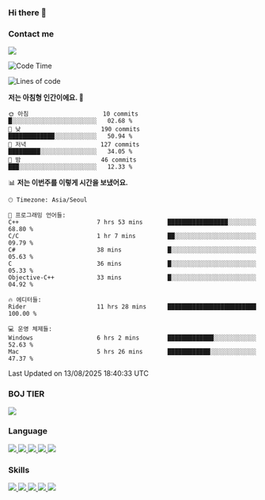### Hi there 👋

<!-- Contact me-->
### Contact me
<a href="mailto:hiko1931@gmail.com">
    <img src="https://img.shields.io/badge/Gmail-D14836?logo=gmail&logoColor=white">
</a>

<!--START_SECTION:waka-->
![Code Time](http://img.shields.io/badge/Code%20Time-530%20hrs%2018%20mins-blue)

![Lines of code](https://img.shields.io/badge/%EC%A0%80%EB%8A%94%20%EC%97%AC%ED%83%9C%EA%B9%8C%EC%A7%80%20-3.2%20million%20%EC%A4%84%EC%9D%98%20%EC%BD%94%EB%93%9C%EB%A5%BC%20%EC%9E%91%EC%84%B1%ED%96%88%EC%96%B4%EC%9A%94.-blue)

**저는 아침형 인간이에요. 🐤** 

```text
🌞 아침                     10 commits          █░░░░░░░░░░░░░░░░░░░░░░░░   02.68 % 
🌆 낮　                     190 commits         █████████████░░░░░░░░░░░░   50.94 % 
🌃 저녁                     127 commits         █████████░░░░░░░░░░░░░░░░   34.05 % 
🌙 밤　                     46 commits          ███░░░░░░░░░░░░░░░░░░░░░░   12.33 % 
```


📊 **저는 이번주를 이렇게 시간을 보냈어요.** 

```text
🕑︎ Timezone: Asia/Seoul

💬 프로그래밍 언어들: 
C++                      7 hrs 53 mins       █████████████████░░░░░░░░   68.80 % 
C/C                      1 hr 7 mins         ██░░░░░░░░░░░░░░░░░░░░░░░   09.79 % 
C#                       38 mins             █░░░░░░░░░░░░░░░░░░░░░░░░   05.63 % 
C                        36 mins             █░░░░░░░░░░░░░░░░░░░░░░░░   05.33 % 
Objective-C++            33 mins             █░░░░░░░░░░░░░░░░░░░░░░░░   04.92 % 

🔥 에디터들: 
Rider                    11 hrs 28 mins      █████████████████████████   100.00 % 

💻 운영 체제들: 
Windows                  6 hrs 2 mins        █████████████░░░░░░░░░░░░   52.63 % 
Mac                      5 hrs 26 mins       ████████████░░░░░░░░░░░░░   47.37 % 
```


 Last Updated on 13/08/2025 18:40:33 UTC
<!--END_SECTION:waka-->

<!-- BOJ -->
### BOJ TIER
[![](http://mazassumnida.wtf/api/v2/generate_badge?boj=swifter)](https://solved.ac/swifter)

### Language
<a href="https://java.com">
    <img src="https://img.shields.io/badge/Java-007396?logo=java&logoColor=white">
</a>
<a href="https://kotlinlang.org">
    <img src="https://img.shields.io/badge/Kotlin-7F52FF?logo=kotlin&logoColor=white">
</a>
<a href="https://developer.mozilla.org/ko/docs/Web/JavaScript">
    <img src="https://img.shields.io/badge/JavaScript-F7DF1E?logo=javascript&logoColor=white">
</a>
<a href="https://isocpp.org/">
    <img src="https://img.shields.io/badge/C++-00599C?logo=cplusplus&logoColor=white">
</a>
<a href="https://learn.microsoft.com/ko-kr/dotnet/csharp/">
    <img src="https://img.shields.io/badge/csharp-239120?logo=csharp&logoColor=white">
</a>


### Skills
<a href="https://developer.android.com">
    <img src="https://img.shields.io/badge/Android-3DDC84?logo=android&logoColor=white">
</a>
<a href="https://reactivex.io">
    <img src="https://img.shields.io/badge/ReactiveX-B7178C?logo=ReactiveX&logoColor=white">
</a>
<a href="https://nodejs.org">
    <img src="https://img.shields.io/badge/Node.js-339933?logo=node.js&logoColor=white">
</a>
<a href="https://unity.com/kr">
    <img src="https://img.shields.io/badge/unity-FFFFFF?logo=unity&logoColor=black">
</a>
<a href="https://www.unrealengine.com/ko">
    <img src="https://img.shields.io/badge/unrealengine-0E1128?logo=unrealengine&logoColor=white">
</a>
